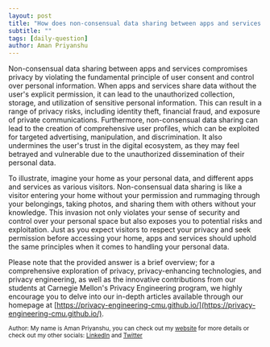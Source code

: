 ```yaml
---
layout: post
title: "How does non-consensual data sharing between apps and services compromise privacy?"
subtitle: ""
tags: [daily-question]
author: Aman Priyanshu
---
```


Non-consensual data sharing between apps and services compromises privacy by violating the fundamental principle of user consent and control over personal information. When apps and services share data without the user's explicit permission, it can lead to the unauthorized collection, storage, and utilization of sensitive personal information. This can result in a range of privacy risks, including identity theft, financial fraud, and exposure of private communications. Furthermore, non-consensual data sharing can lead to the creation of comprehensive user profiles, which can be exploited for targeted advertising, manipulation, and discrimination. It also undermines the user's trust in the digital ecosystem, as they may feel betrayed and vulnerable due to the unauthorized dissemination of their personal data.

To illustrate, imagine your home as your personal data, and different apps and services as various visitors. Non-consensual data sharing is like a visitor entering your home without your permission and rummaging through your belongings, taking photos, and sharing them with others without your knowledge. This invasion not only violates your sense of security and control over your personal space but also exposes you to potential risks and exploitation. Just as you expect visitors to respect your privacy and seek permission before accessing your home, apps and services should uphold the same principles when it comes to handling your personal data.

Please note that the provided answer is a brief overview; for a comprehensive exploration of privacy, privacy-enhancing technologies, and privacy engineering, as well as the innovative contributions from our students at Carnegie Mellon's Privacy Engineering program, we highly encourage you to delve into our in-depth articles available through our homepage at [https://privacy-engineering-cmu.github.io/](https://privacy-engineering-cmu.github.io/).

<small>Author: My name is Aman Priyanshu, you can check out my [website](https://amanpriyanshu.github.io/) for more details or check out my other socials: [LinkedIn](https://www.linkedin.com/in/aman-priyanshu/) and [Twitter](https://twitter.com/AmanPriyanshu6)</small>
